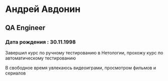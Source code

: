 # Андрей Авдонин
## QA Engineer
### Дата рождения : 30.11.1998
Завершил курс по ручному тестированию в Нетологии, прохожу курс по автоматическому тестированию

В свободное время увлекаюсь видеоиграми, просмотром фильмов и сериалов 